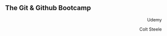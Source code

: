 ## The Git & Github Bootcamp

<p style="text-align: right"> Udemy </p>
<p style="text-align: right"> Colt Steele </p>
